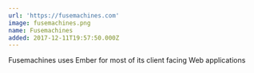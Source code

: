```yaml
---
url: 'https://fusemachines.com'
image: fusemachines.png
name: Fusemachines
added: 2017-12-11T19:57:50.000Z
---
```

Fusemachines uses Ember for most of its client facing Web applications